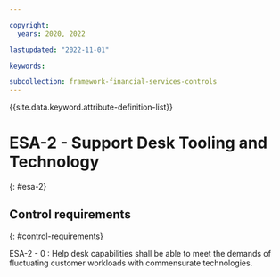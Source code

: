 ```yaml
---

copyright:
  years: 2020, 2022

lastupdated: "2022-11-01"

keywords:

subcollection: framework-financial-services-controls
---
```


{{site.data.keyword.attribute-definition-list}}

               
# ESA-2 - Support Desk Tooling and Technology
{: #esa-2}

## Control requirements
{: #control-requirements}

ESA-2 - 0
    : Help desk capabilities shall be able to meet the demands of fluctuating customer workloads with commensurate technologies.





